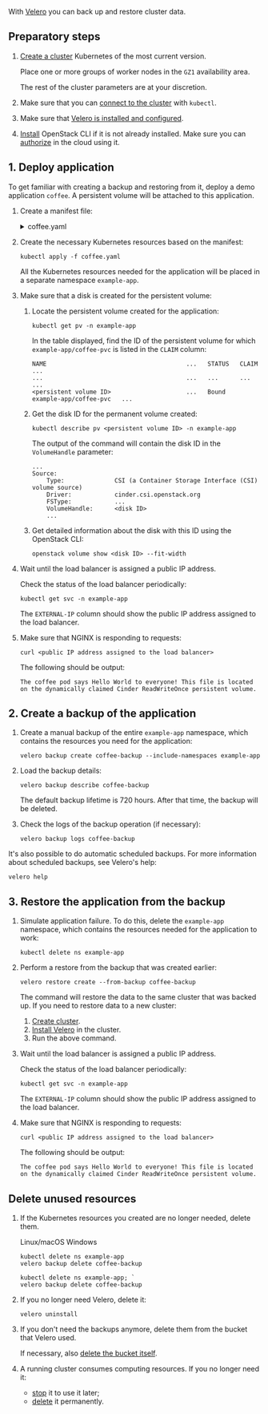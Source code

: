 With [Velero](https://velero.io/docs/main/) you can back up and restore cluster data.

## Preparatory steps

1. [Create a cluster](../../service-management/create-cluster) Kubernetes of the most current version.

   Place one or more groups of worker nodes in the `GZ1` availability area.

   The rest of the cluster parameters are at your discretion.

1. Make sure that you can [connect to the cluster](../../connect/kubectl) with `kubectl`.
1. Make sure that [Velero is installed and configured](../../install-tools/velero).
1. [Install](/en/tools-for-using-services/cli/openstack-cli) OpenStack CLI if it is not already installed. Make sure you can [authorize](/en/tools-for-using-services/cli/openstack-cli) in the cloud using it.

## 1. Deploy application

To get familiar with creating a backup and restoring from it, deploy a demo application `coffee`. A persistent volume will be attached to this application.

1. Create a manifest file:

   <details>
   <summary markdown="span">coffee.yaml</summary>

   ```yaml
   apiVersion: v1
   kind: Namespace
   metadata:
     name: example-app

   ---
   apiVersion: v1
   kind: PersistentVolumeClaim
   metadata:
     name: coffee-pvc
     namespace: example-app
   spec:
     accessModes:
       - ReadWriteOnce
     resources:
       requests:
         storage: 1Gi
     storageClassName: "csi-ceph-hdd-gz1"

   ---
   apiVersion: apps/v1
   kind: Deployment
   metadata:
     name: coffee
     namespace: example-app
   spec:
     replicas: 1
     selector:
       matchLabels:
         app: coffee
     template:
       metadata:
         labels:
           app: coffee
       spec:
         volumes:
           - name: coffee-volume
             persistentVolumeClaim:
               claimName: coffee-pvc
         initContainers:
           - name: write-html-for-nginx
             image: busybox
             volumeMounts:
               - name: coffee-volume
                 mountPath: /usr/share/nginx/html
             command: ["/bin/sh", "-c"]
             args:
               [
                 'echo "The coffee pod says Hello World to everyone! This file is located on the dynamically claimed Cinder ReadWriteOnce persistent volume." > /usr/share/nginx/html/index.html',
               ]
         containers:
           - name: coffee
             image: nginxdemos/nginx-hello
             volumeMounts:
               - name: coffee-volume
                 mountPath: /usr/share/nginx/html
             ports:
               - containerPort: 8080

   ---
   apiVersion: v1
   kind: Service
   metadata:
     name: coffee-svc
     namespace: example-app
   spec:
     type: LoadBalancer
     ports:
       - port: 80
         targetPort: 8080
         protocol: TCP
         name: http
     selector:
       app: coffee
   ```

   </details>

1. Create the necessary Kubernetes resources based on the manifest:

   ```console
   kubectl apply -f coffee.yaml
   ```

   All the Kubernetes resources needed for the application will be placed in a separate namespace `example-app`.

1. Make sure that a disk is created for the persistent volume:

   1. Locate the persistent volume created for the application:

      ```console
      kubectl get pv -n example-app
      ```

       In the table displayed, find the ID of the persistent volume for which `example-app/coffee-pvc` is listed in the `CLAIM` column:

      ```text
      NAME                                       ...   STATUS   CLAIM                    ...
      ...                                        ...   ...      ...                      ...
      <persistent volume ID>                     ...   Bound    example-app/coffee-pvc   ...
      ```

   1. Get the disk ID for the permanent volume created:

      ```console
      kubectl describe pv <persistent volume ID> -n example-app
      ```

      The output of the command will contain the disk ID in the ``VolumeHandle`` parameter:

      ```text
      ...
      Source:
          Type:              CSI (a Container Storage Interface (CSI) volume source)
          Driver:            cinder.csi.openstack.org
          FSType:            ...
          VolumeHandle:      <disk ID>
          ...
      ```

   1. Get detailed information about the disk with this ID using the OpenStack CLI:

      ```console
      openstack volume show <disk ID> --fit-width
      ```

1. Wait until the load balancer is assigned a public IP address.

    Check the status of the load balancer periodically:

   ```console
   kubectl get svc -n example-app
   ```

   The `EXTERNAL-IP` column should show the public IP address assigned to the load balancer.

1. Make sure that NGINX is responding to requests:

   ```console
   curl <public IP address assigned to the load balancer>
   ```

   The following should be output:

   ```text
   The coffee pod says Hello World to everyone! This file is located on the dynamically claimed Cinder ReadWriteOnce persistent volume.
   ```

## 2. Create a backup of the application

1. Create a manual backup of the entire `example-app` namespace, which contains the resources you need for the application:

   ```console
   velero backup create coffee-backup --include-namespaces example-app
   ```

1. Load the backup details:

   ```console
   velero backup describe coffee-backup
   ```

   <warn>

   The default backup lifetime is 720 hours. After that time, the backup will be deleted.

   </warn>

1. Check the logs of the backup operation (if necessary):

   ```console
   velero backup logs coffee-backup
   ```

It's also possible to do automatic scheduled backups. For more information about scheduled backups, see Velero's help:

```console
velero help
```

## 3. Restore the application from the backup

1. Simulate application failure. To do this, delete the `example-app` namespace, which contains the resources needed for the application to work:

   ```console
   kubectl delete ns example-app
   ```

1. Perform a restore from the backup that was created earlier:

   ```console
   velero restore create --from-backup coffee-backup
   ```

   The command will restore the data to the same cluster that was backed up. If you need to restore data to a new cluster:

   1. [Create cluster](../../service-management/create-cluster).
   1. [Install Velero](../../install-tools/velero) in the cluster.
   1. Run the above command.

1. Wait until the load balancer is assigned a public IP address.

   Check the status of the load balancer periodically:

   ```console
   kubectl get svc -n example-app
   ```

   The `EXTERNAL-IP` column should show the public IP address assigned to the load balancer.

1. Make sure that NGINX is responding to requests:

   ```console
   curl <public IP address assigned to the load balancer>
   ```

   The following should be output:

   ```text
   The coffee pod says Hello World to everyone! This file is located on the dynamically claimed Cinder ReadWriteOnce persistent volume.
   ```

## Delete unused resources

1. If the Kubernetes resources you created are no longer needed, delete them.

   <tabs>
   <tablist>
   <tab>Linux/macOS</tab>
   <tab>Windows</tab>
   </tablist>
   <tabpanel>

   ```console
   kubectl delete ns example-app
   velero backup delete coffee-backup

   ```

   </tabpanel>
   <tabpanel>

   ```console
   kubectl delete ns example-app; `
   velero backup delete coffee-backup
   ```

   </tabpanel>
   </tabs>

1. If you no longer need Velero, delete it:

   ```console
   velero uninstall
   ```

1. If you don't need the backups anymore, delete them from the bucket that Velero used.

   If necessary, also [delete the bucket itself](/en/storage/s3/service-management/buckets/bucket#removing_a_bucket).

1. A running cluster consumes computing resources. If you no longer need it:

   - [stop](../../service-management/manage-cluster#start_or_stop_cluster) it to use it later;
   - [delete](../../service-management/manage-cluster#delete_cluster) it permanently.
